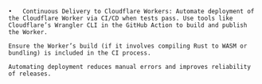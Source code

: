 	•	Continuous Delivery to Cloudflare Workers: Automate deployment of the Cloudflare Worker via CI/CD when tests pass. Use tools like Cloudflare’s Wrangler CLI in the GitHub Action to build and publish the Worker. 
    
    Ensure the Worker’s build (if it involves compiling Rust to WASM or bundling) is included in the CI process. 
    
    Automating deployment reduces manual errors and improves reliability of releases.